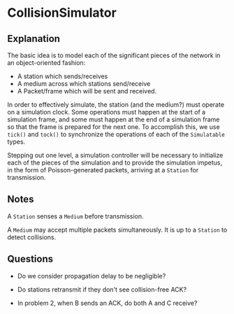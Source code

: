 # CollisionSimulator

## Explanation

The basic idea is to model each of the significant pieces of the network in an
object-oriented fashion:

+ A station which sends/receives
+ A medium across which stations send/receive
+ A Packet/frame which will be sent and received.

In order to effectively simulate, the station (and the medium?) must operate on
a simulation clock. Some operations must happen at the start of a simulation
frame, and some must happen at the end of a simulation frame so that the frame
is prepared for the next one. To accomplish this, we use `tick()` and `tock()`
to synchronize the operations of each of the `Simulatable` types.

Stepping out one level, a simulation controller will be necessary to initialize
each of the pieces of the simulation and to provide the simulation impetus, in
the form of Poisson-generated packets, arriving at a `Station` for transmission.


## Notes

A `Station` senses a `Medium` before transmission.

A `Medium` may accept multiple packets simultaneously. It is up to a `Station`
to detect collisions.


 ## Questions

+ Do we consider propagation delay to be negligible?

+ Do stations retransmit if they don't see collision-free ACK?

+ In problem 2, when B sends an ACK, do both A and C receive?
